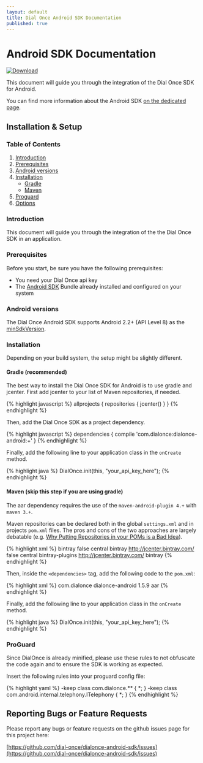 ```yaml
---
layout: default
title: Dial Once Android SDK Documentation
published: true
---
```


Android SDK Documentation
=========================

[![Download](https://api.bintray.com/packages/dialonce/maven/dialonce-android/images/download.svg) ](https://bintray.com/dialonce/maven/dialonce-android/_latestVersion)

This document will guide you through the integration of the Dial Once SDK for Android.

You can find more information about the Android SDK [on the dedicated page](/android/specs).

Installation & Setup
--------------------

### Table of Contents

1.	[Introduction](#introduction)
2.	[Prerequisites](#prerequisites)
3.	[Android versions](#android-versions)
4.	[Installation](#installation)
	-	[Gradle](#gradle-recommanded)
	-	[Maven](#maven)
5.	[Proguard](#proguard)
6.	[Options](#options)

### Introduction

This document will guide you through the integration of the the Dial Once SDK in an application.

### Prerequisites

Before you start, be sure you have the following prerequisites:

-	You need your Dial Once api key
-	The [Android SDK](http://developer.android.com/sdk/index.html) Bundle already installed and configured on your system

### Android versions

The Dial Once Android SDK supports Android 2.2+ (API Level 8) as the [minSdkVersion](http://developer.android.com/guide/topics/manifest/uses-sdk-element.html#min).

### Installation

Depending on your build system, the setup might be slightly different.

#### Gradle (recommended)

The best way to install the Dial Once SDK for Android is to use gradle and jcenter. First add jcenter to your list of Maven repositories, if needed.

{% highlight javascript %} 
allprojects { 
  repositories { 
    jcenter() 
  } 
} 
{% endhighlight %}

Then, add the Dial Once SDK as a project dependency.

{% highlight javascript %} 
dependencies { 
  compile 'com.dialonce:dialonce-android:+' 
} 
{% endhighlight %}

Finally, add the following line to your application class in the `onCreate` method.

{% highlight java %} 
DialOnce.init(this, "your_api_key_here"); 
{% endhighlight %}

#### Maven (skip this step if you are using gradle)

The aar dependency requires the use of the `maven-android-plugin 4.+` with `maven 3.+`.

Maven repositories can be declared both in the global `settings.xml` and in projects `pom.xml` files. The pros and cons of the two approaches are largely debatable (e.g. [Why Putting Repositories in your POMs is a Bad Idea](http://www.sonatype.com/people/2009/02/why-putting-repositories-in-your-poms-is-a-bad-idea/)).

{% highlight xml %}
<profiles> 
  <profile> 
    <id>bintray</id> 
    <repositories> 
      <repository> 
        <snapshots> 
          <enabled>false</enabled> 
        </snapshots> 
        <id>central</id> 
        <name>bintray</name> 
        <url>http://jcenter.bintray.com/</url> 
      </repository> 
    </repositories> 
    <pluginRepositories> 
      <pluginRepository> 
        <snapshots> 
          <enabled>false</enabled> 
        </snapshots> 
        <id>central</id> 
        <name>bintray-plugins</name> 
        <url>http://jcenter.bintray.com/</url> 
      </pluginRepository> 
    </pluginRepositories> 
  </profile>
</profiles>
<activeProfiles> 
  <activeProfile>bintray</activeProfile>
</activeProfiles> 
{% endhighlight %}

Then, inside the `<dependencies>` tag, add the following code to the `pom.xml`:

{% highlight xml %}
<dependency> 
  <groupId>com.dialonce</groupId> 
  <artifactId>dialonce-android</artifactId> 
  <version>1.5.9</version> 
  <type>aar</type>
</dependency> 
{% endhighlight %}

Finally, add the following line to your application class in the `onCreate` method.

{% highlight java %} 
DialOnce.init(this, "your_api_key_here"); 
{% endhighlight %}

### ProGuard

Since DialOnce is already minified, please use these rules to not obfuscate the code again and to ensure the SDK is working as expected.

Insert the following rules into your proguard config file:

{% highlight yaml %} 
-keep class com.dialonce.** { *; } 
-keep class com.android.internal.telephony.ITelephony { *; } 
{% endhighlight %}

Reporting Bugs or Feature Requests
----------------------------------

Please report any bugs or feature requests on the github issues page for this project here:

[https://github.com/dial-once/dialonce-android-sdk/issues](https://github.com/dial-once/dialonce-android-sdk/issues)
